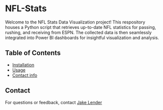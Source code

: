 # NFL-Stats
Welcome to the NFL Stats Data Visualization project! This respository houses a Python script that retrieves up-to-date NFL statistics for passing, rushing, and receiving from ESPN. The collected data is then seamlessly integrated into Power BI dashboards for insightful visualization and analysis.

## Table of Contents

- [Installation](#installation)
- [Usage](#usage)
- [Contact info](#contact)



## Contact
For questions or feedback, contact [Jake Lender](https://github.com/JacobLender)
